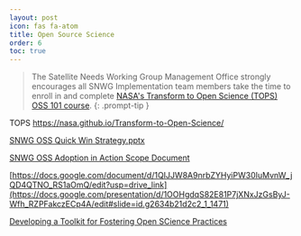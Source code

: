 ```yaml
---
layout: post
icon: fas fa-atom
title: Open Source Science
order: 6
toc: true
---
```


<!-- markdownlint-capture -->
<!-- markdownlint-disable -->
> The Satellite Needs Working Group Management Office strongly encourages all SNWG Implementation team members take the time to enroll in and complete [NASA's Transform to Open Science (TOPS) OSS 101 course](https://nasa.github.io/Transform-to-Open-Science/).
{: .prompt-tip }

<!-- markdownlint-restore -->

TOPS
https://nasa.github.io/Transform-to-Open-Science/

[SNWG OSS Quick Win Strategy.pptx](https://docs.google.com/presentation/d/1Nk8whKqDxwkjko5W0T7l2Ed1kLpvuxQ-/edit?usp=sharing&ouid=106604293755679367477&rtpof=true&sd=true)

[SNWG OSS Adoption in Action Scope Document](https://docs.google.com/document/d/1QIJJW8A9nrbZYHyiPW30IuMvnW_jQD4QTNO_RS1aOmQ/edit?usp=drive_link)

[https://docs.google.com/document/d/1QIJJW8A9nrbZYHyiPW30IuMvnW_jQD4QTNO_RS1aOmQ/edit?usp=drive_link](https://docs.google.com/presentation/d/1OOHgdqS82E81P7jXNxJzGsByJ-Wfh_RZPFakczECp4A/edit#slide=id.g2634b21d2c2_1_1471)

[Developing a Toolkit for Fostering Open SCience Practices](https://drive.google.com/file/d/11nsQV1_MJRIxtEGig5WxfcyX3paiuX0d/view?usp=drive_link)